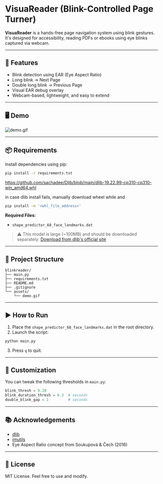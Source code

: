# VisuaReader (Blink-Controlled Page Turner)

**VisuaReader** is a hands-free page navigation system using blink gestures. It's designed for accessibility, reading PDFs or ebooks using eye blinks captured via webcam.

---

## 🚀 Features

* Blink detection using EAR (Eye Aspect Ratio)
* Long blink → Next Page
* Double long blink → Previous Page
* Visual EAR debug overlay
* Webcam-based, lightweight, and easy to extend

---

## 🖥️ Demo

![demo.gif](assets/demo.gif)

---

## 📦 Requirements

Install dependencies using pip:

```bash
pip install -r requirements.txt
```

https://github.com/sachadee/Dlib/blob/main/dlib-19.22.99-cp310-cp310-win_amd64.whl

in case dlib install fails, manually download wheel while and 

```bash
pip install -m '<whl_file_address>'
```

**Required Files:**

* `shape_predictor_68_face_landmarks.dat`

> ⚠️ This model is large (\~100MB) and should be downloaded separately:
> [Download from dlib's official site](http://dlib.net/files/shape_predictor_68_face_landmarks.dat.bz2)

---

## 📁 Project Structure

```
blinkreader/
├── main.py
├── requirements.txt
├── README.md
├── .gitignore
└── assets/
    └── demo.gif
```

---

## ▶️ How to Run

1. Place the `shape_predictor_68_face_landmarks.dat` in the root directory.
2. Launch the script:

```bash
python main.py
```

3. Press `q` to quit.

---

## 🔧 Customization

You can tweak the following thresholds in `main.py`:

```python
blink_thresh = 0.20
blink_duration_thresh = 0.3  # seconds
double_blink_gap = 1         # seconds
```

---

## 📚 Acknowledgements

* [dlib](http://dlib.net/)
* [imutils](https://github.com/jrosebr1/imutils)
* Eye Aspect Ratio concept from Soukupová & Čech (2016)

---

## 📜 License

MIT License. Feel free to use and modify.
